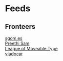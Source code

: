 # Feeds  

## Fronteers  
[sgom.es](https://sgom.es/feed.xml)  
[Preethi Sam](https://preethisam.com/feed/)  
[League of Moveable Type](https://blog.theleagueofmoveabletype.com/feed)  
[vladocar](http://feeds.feedburner.com/CarrerBlog)  
